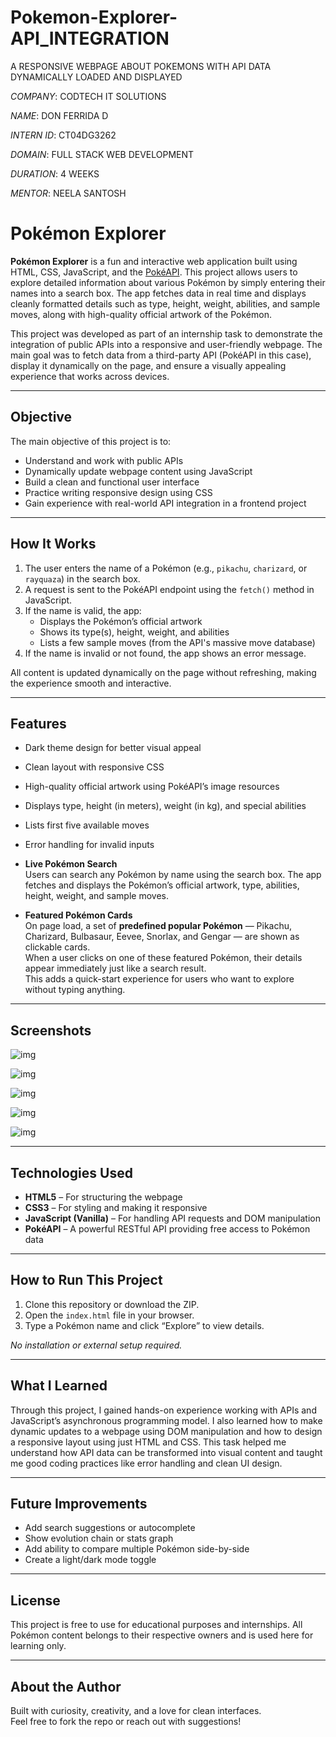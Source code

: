 # Pokemon-Explorer-API_INTEGRATION

A RESPONSIVE WEBPAGE ABOUT POKEMONS WITH API DATA DYNAMICALLY LOADED AND DISPLAYED

_COMPANY_: CODTECH IT SOLUTIONS

_NAME_: DON FERRIDA D

_INTERN ID_: CT04DG3262

_DOMAIN_: FULL STACK WEB DEVELOPMENT

_DURATION_: 4 WEEKS

_MENTOR_: NEELA SANTOSH

# Pokémon Explorer

**Pokémon Explorer** is a fun and interactive web application built using HTML, CSS, JavaScript, and the [PokéAPI](https://pokeapi.co/). This project allows users to explore detailed information about various Pokémon by simply entering their names into a search box. The app fetches data in real time and displays cleanly formatted details such as type, height, weight, abilities, and sample moves, along with high-quality official artwork of the Pokémon.

This project was developed as part of an internship task to demonstrate the integration of public APIs into a responsive and user-friendly webpage. The main goal was to fetch data from a third-party API (PokéAPI in this case), display it dynamically on the page, and ensure a visually appealing experience that works across devices.

---

## Objective

The main objective of this project is to:

- Understand and work with public APIs
- Dynamically update webpage content using JavaScript
- Build a clean and functional user interface
- Practice writing responsive design using CSS
- Gain experience with real-world API integration in a frontend project

---

## How It Works

1. The user enters the name of a Pokémon (e.g., `pikachu`, `charizard`, or `rayquaza`) in the search box.
2. A request is sent to the PokéAPI endpoint using the `fetch()` method in JavaScript.
3. If the name is valid, the app:
   - Displays the Pokémon’s official artwork
   - Shows its type(s), height, weight, and abilities
   - Lists a few sample moves (from the API's massive move database)
4. If the name is invalid or not found, the app shows an error message.

All content is updated dynamically on the page without refreshing, making the experience smooth and interactive.

---

## Features

- Dark theme design for better visual appeal
- Clean layout with responsive CSS
- High-quality official artwork using PokéAPI’s image resources
- Displays type, height (in meters), weight (in kg), and special abilities
- Lists first five available moves
- Error handling for invalid inputs
- **Live Pokémon Search**  
  Users can search any Pokémon by name using the search box. The app fetches and displays the Pokémon’s official artwork, type, abilities, height, weight, and sample moves.

- **Featured Pokémon Cards**  
  On page load, a set of **predefined popular Pokémon** — Pikachu, Charizard, Bulbasaur, Eevee, Snorlax, and Gengar — are shown as clickable cards.  
  When a user clicks on one of these featured Pokémon, their details appear immediately just like a search result.  
  This adds a quick-start experience for users who want to explore without typing anything.

---

## Screenshots

![img](https://github.com/user-attachments/assets/04b7ff99-38f3-4451-a583-4570a5507afa)

![img](https://github.com/user-attachments/assets/102973a3-b52c-4948-904d-0a752dabfab7)

![img](https://github.com/user-attachments/assets/d08e6bc7-07d4-4a2d-aae5-fc42ec821ce0)

![img](https://github.com/user-attachments/assets/49d31428-a38b-4053-9776-36609edea187)

![img](https://github.com/user-attachments/assets/7cd6798e-aeaa-47d2-95f4-9df62675d141)

---

## Technologies Used

- **HTML5** – For structuring the webpage
- **CSS3** – For styling and making it responsive
- **JavaScript (Vanilla)** – For handling API requests and DOM manipulation
- **PokéAPI** – A powerful RESTful API providing free access to Pokémon data

---

## How to Run This Project

1. Clone this repository or download the ZIP.
2. Open the `index.html` file in your browser.
3. Type a Pokémon name and click “Explore” to view details.

_No installation or external setup required._

---

## What I Learned

Through this project, I gained hands-on experience working with APIs and JavaScript’s asynchronous programming model. I also learned how to make dynamic updates to a webpage using DOM manipulation and how to design a responsive layout using just HTML and CSS. This task helped me understand how API data can be transformed into visual content and taught me good coding practices like error handling and clean UI design.

---

## Future Improvements

- Add search suggestions or autocomplete
- Show evolution chain or stats graph
- Add ability to compare multiple Pokémon side-by-side
- Create a light/dark mode toggle

---

## License

This project is free to use for educational purposes and internships. All Pokémon content belongs to their respective owners and is used here for learning only.

---

## About the Author

Built with curiosity, creativity, and a love for clean interfaces.  
Feel free to fork the repo or reach out with suggestions!
